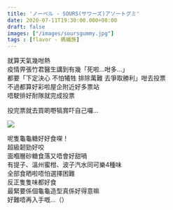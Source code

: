 ```yaml
---
title: 'ノーベル - SOURS(サワーズ)アソートグミ'
date: 2020-07-11T19:30:00.000+08:00
draft: false
images: ["/images/soursgummy.jpg"]
tags : [flavor - 螞蟻族]
---
```


就算天氣幾咁熱  
疫情畀張竹君醫生講到有幾「死啦...咁多...」  
都要「下定決心 不怕犧牲 排除萬難 去爭取勝利」咁去投票  
不過都算好彩啦屋企附近好多票站  
唔駛排好耐隊就完成投票  

投完票就去買啲嘢犒賞吓自己囉...

![](/images/soursgummy.jpg)

呢隻龜龜糖好好食㗎！  
超級韌勁好咬  
面嗰層砂糖食落又唔會好甜喎  
有提子、溫州蜜柑、波子汽水同可樂4種味  
全部食晒啦唔怕選擇困難  
反正隻隻味都好食  
最緊要係個龜龜造型真係好得意嘛  
好難唔再入手嘅...（）
